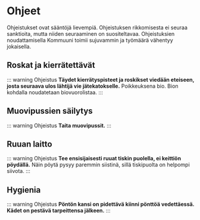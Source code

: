 # Ohjeet

Ohjeistukset ovat sääntöjä lievempiä. Ohjeistuksen rikkomisesta ei seuraa sanktioita, mutta niiden seuraaminen on suositeltavaa. Ohjeistuksien noudattamisella Kommuuni toimii sujuvammin ja työmäärä vähentyy jokaisella.

## Roskat ja kierrätettävät

::: warning Ohjeistus
**Täydet kierrätyspisteet ja roskikset viedään eteiseen, josta seuraava ulos lähtijä vie jätekatokselle.** Poikkeuksena bio. Bion kohdalla noudatetaan biovuorolistaa.
:::

## Muovipussien säilytys

::: warning Ohjeistus
**Taita muovipussit.**
:::

## Ruuan laitto

::: warning Ohjeistus
**Tee ensisijaisesti ruuat tiskin puolella, ei keittiön pöydällä.** Näin pöytä pysyy paremmin siistinä, sillä tiskipuolta on helpompi siivota.
:::

## Hygienia

::: warning Ohjeistus
**Pöntön kansi on pidettävä kiinni pönttöä vedettäessä. Kädet on pestävä tarpeittensa jälkeen.**
:::
